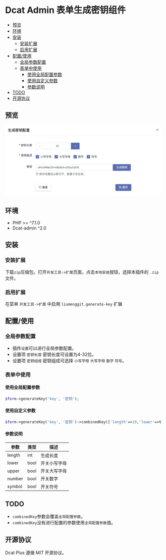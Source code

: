 # Dcat Admin 表单生成密钥组件
<!-- TOC -->
* [预览](#)
* [环境](#)
* [安装](#)
  * [安装扩展](#)
  * [启用扩展](#)
* [配置/使用](#)
  * [全局参数配置](#)
  * [表单中使用](#)
    * [使用全局配置参数](#)
    * [使用自定义参数](#)
    * [参数说明](#)
* [TODO](#todo)
* [开源协议](#)
<!-- TOC -->
## 预览
![](https://raw.githubusercontent.com/liumenggit/pictureBed/main/bear.test_admin_auth_extensions.png)
## 环境

- PHP >= ^7.1.0
- Dcat-admin ^2.0

## 安装

### 安装扩展

下载`zip`压缩包，打开`开发工具->扩展`页面，点击`本地安装`按钮，选择本插件的 `.zip` 文件。

### 启用扩展

在菜单 `开发工具->扩展` 中启用 `liumenggit.generate-key` 扩展

## 配置/使用

### 全局参数配置

- 插件`设置`可以进行全局参数配置。
- 设置项 `密钥长度` 密钥长度可设置为4-32位。
- 设置项 `密钥组成` 密钥组成可选择 `小写字母` `大写字母` `数字` `符号`。

### 表单中使用

#### 使用全局配置参数

```php
$form->generateKey('key', '密钥');
```

#### 使用自定义参数

```php
$form->generateKey('key', '密钥')->combinedKey(['length'=>10,'lower'=>true,'upper'=>true,'number'=>true,'symbol'=>true]);
```

#### 参数说明

| 参数     | 类型   | 描述     |
|--------|------|--------|
| length | int  | 生成长度   |
| lower  | bool | 开关小写字母 |
| upper  | bool | 开关大写字母 |
| number | bool | 开关数字   |
| symbol | bool | 开关符号   |

## TODO

- `combinedKey`参数会覆盖`全局配置参数`。
- `combinedKey`没有进行配置的参数使用`全局配置参数`值。

## 开源协议

Dcat Plus 遵循 MIT 开源协议。
